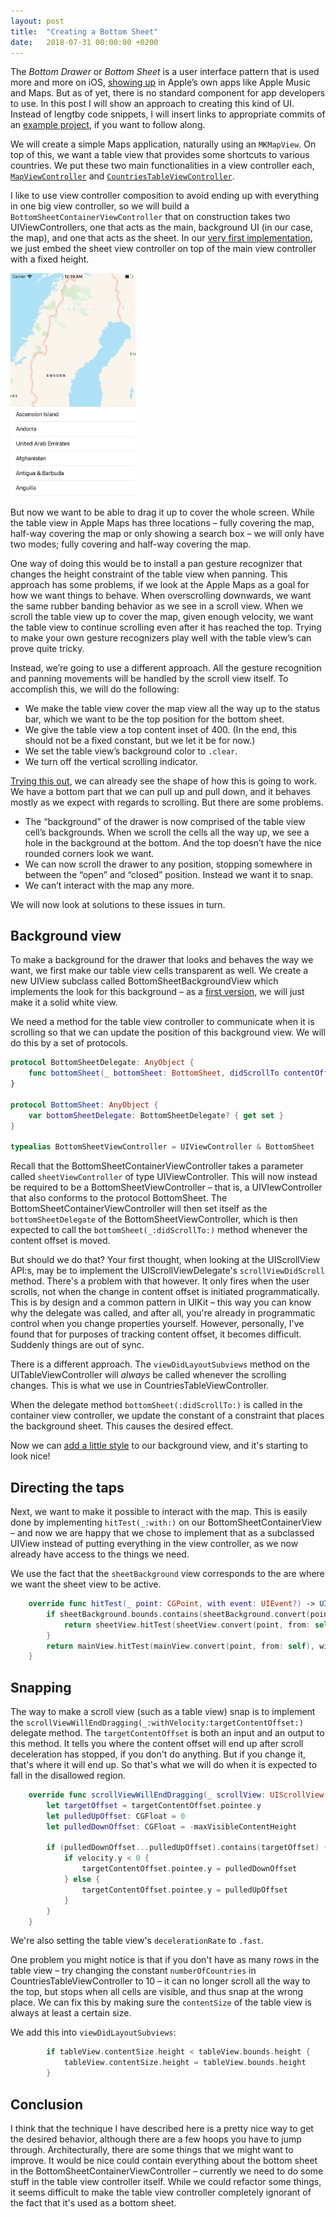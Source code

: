 ```yaml
---
layout: post
title:  "Creating a Bottom Sheet"
date:   2018-07-31 00:00:00 +0200
---
```


The _Bottom Drawer_ or _Bottom Sheet_ is a user interface pattern that is used more and more on iOS, [showing up](https://twitter.com/lukew/status/1016388934933217282) in Apple’s own apps like Apple Music and Maps. But as of yet, there is no standard component for app developers to use. In this post I will show an approach to creating this kind of UI.  Instead of lengtby code snippets, I will insert links to appropriate commits of an [example project](https://github.com/skagedal/BottomSheet), if you want to follow along.  

We will create a simple Maps application, naturally using an `MKMapView`. On top of this, we want a table view that provides some shortcuts to various countries. We put these two main functionalities in a view controller each, [`MapViewController`](https://github.com/skagedal/BottomSheet/blob/4085bafa86cf3174fe2e3bddb2e8428d25d0e3bd/BottomSheet/MapViewController.swift) and [`CountriesTableViewController`](https://github.com/skagedal/BottomSheet/blob/4085bafa86cf3174fe2e3bddb2e8428d25d0e3bd/BottomSheet/CountriesTableViewController.swift). 

I like to use view controller composition to avoid ending up with everything in one big view controller, so we will build a `BottomSheetContainerViewController` that on construction takes two UIViewControllers, one that acts as the main, background UI (in our case, the map), and one that acts as the sheet. In our [very first implementation](https://github.com/skagedal/BottomSheet/blob/4085bafa86cf3174fe2e3bddb2e8428d25d0e3bd/BottomSheet/BottomSheetContainerViewController.swift), we just embed the sheet view controller on top of the main view controller with a fixed height. 

<img src="/images/bottom-sheet/initial.png" width="200" />

But now we want to be able to drag it up to cover the whole screen. While the table view in Apple Maps has three locations – fully covering the map, half-way covering the map or only showing a search box – we will only have two modes; fully covering and half-way covering the map. 

One way of doing this would be to install a pan gesture recognizer that changes the height constraint of the table view when panning. This approach has some problems, if we look at the Apple Maps as a goal for how we want things to behave. When overscrolling downwards, we want the same rubber banding behavior as we see in a scroll view. When we scroll the table view up to cover the map, given enough velocity, we want the table view to continue scrolling even after it has reached the top. Trying to make your own gesture recognizers play well with the table view’s can prove quite tricky. 

Instead, we’re going to use a different approach. All the gesture recognition and panning movements will be handled by the scroll view itself. To accomplish this, we will do the following:

* We make the table view cover the map view all the way up to the status bar, which we want to be the top position for the bottom sheet.  
* We give the table view a top content inset of 400. (In the end, this should not be a fixed constant, but we let it be for now.)
* We set the table view’s background color to `.clear`.
* We turn off the vertical scrolling indicator.

[Trying this out](https://github.com/skagedal/BottomSheet/commit/229c5955b4b7364208a3313539955cd392cbfe5d), we can already see the shape of how this is going to work. We have a bottom part that we can pull up and pull down, and it behaves mostly as we expect with regards to scrolling. But there are some problems. 

* The “background” of the drawer is now comprised of the table view cell’s backgrounds. When we scroll the cells all the way up, we see a hole in the background at the bottom. And the top doesn’t have the nice rounded corners look we want.
* We can now scroll the drawer to any position, stopping somewhere in between the “open” and “closed” position. Instead we want it to snap.
* We can’t interact with the map any more. 

We will now look at solutions to these issues in turn. 

## Background view

To make a background for the drawer that looks and behaves the way we want, we first make our table view cells transparent as well. We create a new UIView subclass called BottomSheetBackgroundView which implements the look for this background – as a [first version](https://github.com/skagedal/BottomSheet/commit/1d7037de627bb58452d06d9ca04e64aabffcaa98), we will just make it a solid white view. 

We need a method for the table view controller to communicate when it is scrolling so that we can update the position of this background view.  We will do this by a set of protocols.  

```swift
protocol BottomSheetDelegate: AnyObject {
    func bottomSheet(_ bottomSheet: BottomSheet, didScrollTo contentOffset: CGPoint)
}

protocol BottomSheet: AnyObject {
    var bottomSheetDelegate: BottomSheetDelegate? { get set }
}

typealias BottomSheetViewController = UIViewController & BottomSheet
```

Recall that the BottomSheetContainerViewController takes a parameter called `sheetViewController` of type UIViewController.  This will now instead be required to be a BottomSheetViewController – that is, a UIVIewController that also conforms to the protocol BottomSheet.  The BottomSheetContainerViewController will then set itself as the `bottomSheetDelegate` of the BottomSheetViewController, which is then expected to call the `bottomSheet(_:didScrollTo:)` method whenever the content offset is moved. 

But should we do that? Your first thought, when looking at the UIScrollView API:s, may be to implement the UIScrollViewDelegate's `scrollViewDidScroll` method. There's a problem with that however.  It only fires when the user scrolls, not when the change in content offset is initiated programmatically.  This is by design and a common pattern in UIKit – this way you can know why the delegate was called, and after all, you're already in programmatic control when you change properties yourself.  However, personally, I've found that for purposes of tracking content offset, it becomes difficult.  Suddenly things are out of sync. 

There is a different approach.  The `viewDidLayoutSubviews` method on the UITableViewController will _always_ be called whenever the scrolling changes. This is what we use in CountriesTableViewController. 

When the delegate method `bottomSheet(:didScrollTo:)` is called in the container view controller, we update the constant of a constraint that places the background sheet. This causes the desired effect.

Now we can [add a little style](https://github.com/skagedal/BottomSheet/commit/bb6a4f8ecfef6cb4c995dcdbbde59caf806a54e0) to our background view, and it's starting to look nice!


## Directing the taps

Next, we want to make it possible to interact with the map. This is easily done by implementing `hitTest(_:with:)` on our BottomSheetContainerView – and now we are happy that we chose to implement that as a subclassed UIView instead of putting everything in the view controller, as we now already have access to the things we need. 

We use the fact that the `sheetBackground` view corresponds to the are where we want the sheet view to be active.

```swift
    override func hitTest(_ point: CGPoint, with event: UIEvent?) -> UIView? {
        if sheetBackground.bounds.contains(sheetBackground.convert(point, from: self)) {
            return sheetView.hitTest(sheetView.convert(point, from: self), with: event)
        }
        return mainView.hitTest(mainView.convert(point, from: self), with: event)
    }
```

## Snapping

The way to make a scroll view (such as a table view) snap is to implement the `scrollViewWillEndDragging(_:withVelocity:targetContentOffset:)` delegate method. The `targetContentOffset` is both an input and an output to this method. It tells you where the content offset will end up after scroll deceleration has stopped, if you don't do anything.  But if you change it, that's where it will end up.  So that's what we will do when it is expected to fall in the disallowed region. 

```swift
    override func scrollViewWillEndDragging(_ scrollView: UIScrollView, withVelocity velocity: CGPoint, targetContentOffset: UnsafeMutablePointer<CGPoint>) {
        let targetOffset = targetContentOffset.pointee.y
        let pulledUpOffset: CGFloat = 0
        let pulledDownOffset: CGFloat = -maxVisibleContentHeight
        
        if (pulledDownOffset...pulledUpOffset).contains(targetOffset) {
            if velocity.y < 0 {
                targetContentOffset.pointee.y = pulledDownOffset
            } else {
                targetContentOffset.pointee.y = pulledUpOffset
            }
        }
    }
```

We're also setting the table view's `decelerationRate` to `.fast`. 

One problem you might notice is that if you don't have as many rows in the table view – try changing the constant `numberOfCountries` in CountriesTableViewController to 10 – it can no longer scroll all the way to the top, but stops when all cells are visible, and thus snap at the wrong place. We can fix this by making sure the `contentSize` of the table view is always at least a certain size. 

We add this into `viewDidLayoutSubviews`:

```swift
        if tableView.contentSize.height < tableView.bounds.height {
            tableView.contentSize.height = tableView.bounds.height
        }
```

## Conclusion

I think that the technique I have described here is a pretty nice way to get the desired behavior, although there are a few hoops you have to jump through.  Architecturally, there are some things that we might want to improve.  It would be nice could contain everything about the bottom sheet in the BottomSheetContainerViewController – currently we need to do some stuff in the table view controller itself.  While we could refactor some things, it seems difficult to make the table view controller completely ignorant of the fact that it's used as a bottom sheet.  

